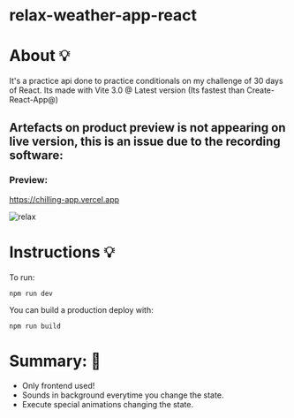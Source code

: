 # relax-weather-app-react


# About 💡  

It's a practice api done to practice conditionals on my challenge of 30 days of React. Its made with Vite 3.0 @ Latest version (Its fastest than Create-React-App@)

## Artefacts on product preview is not appearing on live version, this is an issue due to the recording software:

### Preview: 

https://chilling-app.vercel.app

![relax](https://user-images.githubusercontent.com/84904766/180623582-85e1534a-9623-43d9-b8e1-f1f1f6af765f.gif)

# Instructions 💡 

To run: 

``` npm run dev ```

You can build a production deploy with:

``` npm run build ```



# Summary: 🚀 

- Only frontend used!
- Sounds in background everytime you change the state.
- Execute special animations changing the state.






